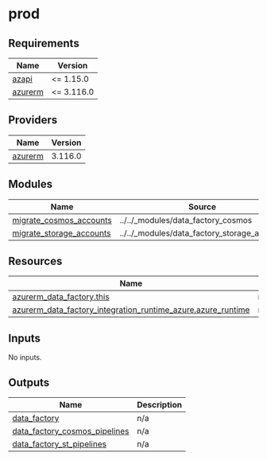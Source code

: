 # prod

<!-- BEGIN_TF_DOCS -->
## Requirements

| Name | Version |
|------|---------|
| <a name="requirement_azapi"></a> [azapi](#requirement\_azapi) | <= 1.15.0 |
| <a name="requirement_azurerm"></a> [azurerm](#requirement\_azurerm) | <= 3.116.0 |

## Providers

| Name | Version |
|------|---------|
| <a name="provider_azurerm"></a> [azurerm](#provider\_azurerm) | 3.116.0 |

## Modules

| Name | Source | Version |
|------|--------|---------|
| <a name="module_migrate_cosmos_accounts"></a> [migrate\_cosmos\_accounts](#module\_migrate\_cosmos\_accounts) | ../../_modules/data_factory_cosmos | n/a |
| <a name="module_migrate_storage_accounts"></a> [migrate\_storage\_accounts](#module\_migrate\_storage\_accounts) | ../../_modules/data_factory_storage_account | n/a |

## Resources

| Name | Type |
|------|------|
| [azurerm_data_factory.this](https://registry.terraform.io/providers/hashicorp/azurerm/latest/docs/resources/data_factory) | resource |
| [azurerm_data_factory_integration_runtime_azure.azure_runtime](https://registry.terraform.io/providers/hashicorp/azurerm/latest/docs/resources/data_factory_integration_runtime_azure) | resource |

## Inputs

No inputs.

## Outputs

| Name | Description |
|------|-------------|
| <a name="output_data_factory"></a> [data\_factory](#output\_data\_factory) | n/a |
| <a name="output_data_factory_cosmos_pipelines"></a> [data\_factory\_cosmos\_pipelines](#output\_data\_factory\_cosmos\_pipelines) | n/a |
| <a name="output_data_factory_st_pipelines"></a> [data\_factory\_st\_pipelines](#output\_data\_factory\_st\_pipelines) | n/a |
<!-- END_TF_DOCS -->
